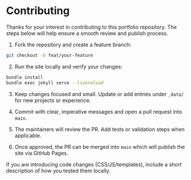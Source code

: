 # Contributing

Thanks for your interest in contributing to this portfolio repository. The steps below will help ensure a smooth review and publish process.

1. Fork the repository and create a feature branch:

```bash
git checkout -b feat/your-feature
```

2. Run the site locally and verify your changes:

```bash
bundle install
bundle exec jekyll serve --livereload
```

3. Keep changes focused and small. Update or add entries under `_data/` for new projects or experience.

4. Commit with clear, imperative messages and open a pull request into `main`.

5. The maintainers will review the PR. Add tests or validation steps when applicable.

6. Once approved, the PR can be merged into `main` which will publish the site via GitHub Pages.

If you are introducing code changes (CSS/JS/templates), include a short description of how you tested them locally.
